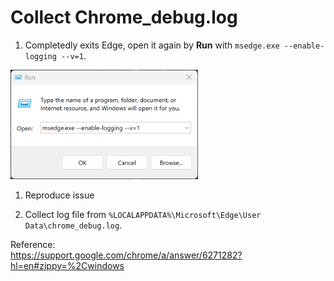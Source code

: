 # Collect Chrome_debug.log

1. Completedly exits Edge, open it again by **Run** with `msedge.exe --enable-logging --v=1`.<br>
<img src="./images/chrome_debug.png" alt="chrome_debug.png" width="300">

1. Reproduce issue

1. Collect log file from `%LOCALAPPDATA%\Microsoft\Edge\User Data\chrome_debug.log`.

Reference:<br>https://support.google.com/chrome/a/answer/6271282?hl=en#zippy=%2Cwindows